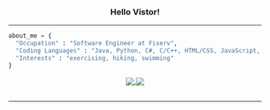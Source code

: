 <div align="center">
    <h3> Hello Vistor! </h3>
    <hr/>
</div>

```python
about_me = {
  "Occupation" : "Software Engineer at Fiserv",
  "Coding Languages" : "Java, Python, C#, C/C++, HTML/CSS, JavaScript, SQL, PHP"
  "Interests" : "exercising, hiking, swimming"
}
```
<div align="center">
    <a href="https://www.linkedin.com/in/shreyap3149">
        <img align="center" src="https://img.shields.io/badge/-shreyap3149-blue?style=for-the-badge&logo=Linkedin&logoColor=white&link=https://www.linkedin.com/in/shreyap3149/">
    </a>
<!--     <a href="mailto:gersonkroiz@gmail.com">
        <img align="center" src="https://img.shields.io/badge/-shreyap3149@gmail.com-c14438?style=for-the-badge&logo=Gmail&logoColor=white&link=mailto:shreyap3149@gmail.com">
    </a> -->
        <a href="mailto:shreyap3149@gmail.com">
        <img align="center" src="https://img.shields.io/badge/-shreyap3149@gmail.com-c14438?style=for-the-badge&logo=Gmail&logoColor=white&link=mailto:shreyap3149@gmail.com">
    </a>
    <br>
    <br>
</div>
<hr/>
